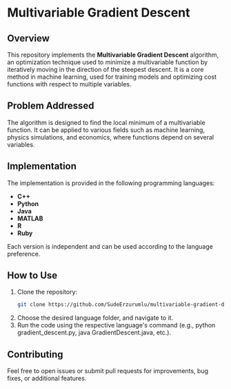 # Multivariable Gradient Descent

## Overview
This repository implements the **Multivariable Gradient Descent** algorithm, an optimization technique used to minimize a multivariable function by iteratively moving in the direction of the steepest descent. It is a core method in machine learning, used for training models and optimizing cost functions with respect to multiple variables.

## Problem Addressed
The algorithm is designed to find the local minimum of a multivariable function. It can be applied to various fields such as machine learning, physics simulations, and economics, where functions depend on several variables.

## Implementation
The implementation is provided in the following programming languages:
- **C++**
- **Python**
- **Java**
- **MATLAB**
- **R**
- **Ruby**

Each version is independent and can be used according to the language preference.

## How to Use

1. Clone the repository:
   ```bash
   git clone https://github.com/SudeErzurumlu/multivariable-gradient-descent.git
   ```
2. Choose the desired language folder, and navigate to it.
3. Run the code using the respective language's command (e.g., python gradient_descent.py, java GradientDescent.java, etc.).

## Contributing
Feel free to open issues or submit pull requests for improvements, bug fixes, or additional features.
